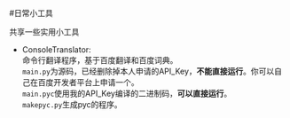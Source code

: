 #日常小工具

共享一些实用小工具


-   ConsoleTranslator:  
    命令行翻译程序，基于百度翻译和百度词典。  
    `main.py`为源码，已经删除掉本人申请的API_Key，**不能直接运行**。你可以自己在百度开发者平台上申请一个。  
    `main.pyc`使用我的API_Key编译的二进制码，**可以直接运行**。  
    `makepyc.py`生成pyc的程序。  
